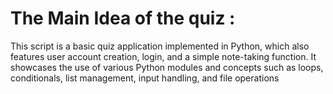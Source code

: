 # The Main Idea of the quiz :

This script is a basic quiz application implemented in Python, which also features user account creation, login, and a simple note-taking function. It showcases the use of various Python modules and concepts such as loops, conditionals, list management, input handling, and file operations
